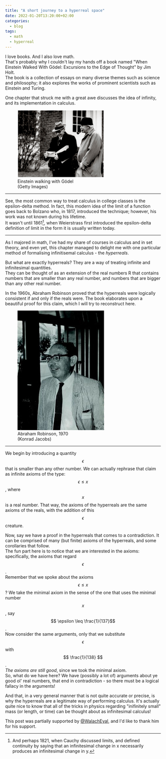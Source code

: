 ```yaml
---
title: "A short journey to a hyperreal space"
date: 2022-01-20T13:20:00+02:00
categories:
  - blog
tags:
  - math
  - hyperreal
---
```


I love books. And I also love math.  
That's probably why I couldn't lay my hands off a book named "When Einstein Walked With Gödel: Excursions to the Edge of Thought" by Jim Holt.  
The book is a collection of essays on many diverse themes such as science and philosophy; it also explores the works of prominent scientists such as Einstein and Turing.

One chapter that struck me with a great awe discusses the idea of infinity, and its implementation in calculus. 

<figure class="align-left">
  <img src="/assets/images/2022-01-20-hyperreals/einstein_godel.jpg" style="max-width:280px;" alt="Einstein walking with Gödel (Getty Images)">
  <figcaption>Einstein walking with Gödel<br/>(Getty Images)</figcaption>
</figure> 

---

See, the most common way to treat calculus in college classes is the epsilon-delta method.
In fact, this modern idea of the limit of a function goes back to Bolzano who, in 1817, introduced the technique; however, his work was not known during his lifetime.  
It wasn't until 1861[^1], when Weierstrass first introduced the epsilon-delta definition of limit in the form it is usually written today.  

---

As I majored in math, I've had my share of courses in calculus and in set theory, and even yet, this chapter managed to delight me with one particular method of formalising infinitisemal calculus - the *hyperreals*.

But what are exactly hyperreals? They are a way of treating infinite and infinitesimal quantities.  
They can be thought of as an extension of the real numbers R that contains numbers that are smaller than any real number, and numbers that are bigger than any other real number.

In the 1960s, Abraham Robinson proved that the hyperreals were logically consistent if and only if the reals were. The book elaborates upon a beautiful proof for this claim, which I will try to reconstruct here.

<figure class="align-right">
  <img src="/assets/images/2022-01-20-hyperreals/robinson_abraham_1970.jpg" style="max-width:280px;" alt="Einstein walking with Gödel (Getty Images)">
  <figcaption>Abraham Robinson, 1970<br/>(Konrad Jacobs)</figcaption>
</figure> 

---

We begin by introducing a quantity $$\epsilon$$ that is smaller than any other number.
We can actually rephrase that claim as infinite axioms of the type:  
$$ \epsilon \leq x$$, where $$x$$ is a real number.
That way, the axioms of the hyperreals are the same axioms of the reals, with the addition of this $$\epsilon$$ creature.

Now, say we have a proof in the hyperreals that comes to a contradiction. It can be comprised of many (but finite) axioms of the hyperreals, and some corollaries that follow.  
The fun part here is to notice that we are interested in the axioms: specifically, the axioms that regard $$\epsilon$$.  
Remember that we spoke about the axioms $$ \epsilon \leq x$$? We take the minimal axiom in the sense of the one that uses the minimal number $$x$$, say $$ \epsilon \leq \frac{1}{137}$$.  
Now consider the same arguments, only that we substitute $$ \epsilon $$ with $$ \frac{1}{138} $$.  
*The axioms are still good*, since we took the minimal axiom.  
So, what do we have here? We have (possibly a lot of) arguments about ye good ol' real numbers, that end in contradiction - so there must be a logical fallacy in the arguments!

And that, in a very general manner that is not quite accurate or precise, is why the hyperreals are a legitimate way of performing calculus.
It's actually quite nice to know that all of the tricks in physics regarding "inifinitely small" mass (or length, or time) can be thought about as infinitesimal calculus!

This post was partially supported by [@WalachEyal], and I'd like to thank him for his support.

[^1]: And perhaps 1821, when Cauchy discussed limits, and defined continuity by saying that an infinitesimal change in x necessarily produces an infinitesimal change in y. 

[@WalachEyal]: https://twitter.com/walacheyal